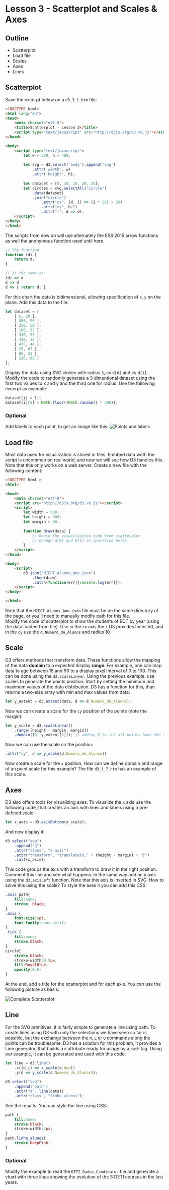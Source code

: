 
# Lesson 3 - Scatterplot and Scales & Axes

## Outline
* Scatterplot
* Load file
* Scales
* Axes
* Lines

## Scatterplot

Save the excerpt below on a `d3_3_1.htm` file:

``` html
<!DOCTYPE html>
<html lang="en">
<head>
    <meta charset="utf-8">
    <title>Scatterplot - Lesson 3</title>
    <script type="text/javascript" src="http://d3js.org/d3.v6.js"></script>
</head>

<body>
    <script type="text/javascript">
        let w = 500, h = 400;
       
        let svg = d3.select('body').append('svg')
            .attr('width', w)
            .attr('height', h);
        
        let dataset = [5, 10, 15, 20, 25];
        let circles = svg.selectAll("circle")
            .data(dataset)
            .join("circle")
                .attr("cx", (d, i) => (i * 50) + 25)
                .attr("cy", h/2)
                .attr("r", d => d);
    </script>    
</body>
</html>
```

The scripts from now on will use alternately the ES6 2015 arrow functions as well the anonymous function used until here.

``` javascript
// The function
function (d) {
    return d;
}

// is the same as:
(d) => d
d => d
d => { return d; }
```

For this chart the data is bidimensional, allowing specification of `x,y` on the plane. Add this data to the file:
``` javascript
let dataset = [
    [ 5, 20 ],
    [ 480, 90 ],
    [ 250, 50 ],
    [ 100, 33 ],
    [ 330, 95 ],
    [ 410, 12 ],
    [ 475, 44 ],
    [ 25, 67 ],
    [ 85, 21 ],
    [ 220, 88 ]
];
```
Display the data using SVG circles with radius `5`, cx `d[0]` and cy `d[1]`. Modify the code to randomly generate a 3 dimentional dataset using the first two values to x and y and the third one for radius. Use the following excerpt as example:
``` javascript
dataset[i] = [];
dataset[i][0] = Math.floor((Math.random() * 500));
```

### Optional
Add labels to each point, to get an image like this:
![Points and labels](./points_labels.jpg)

## Load file
Most data used for visualization is stored in files. Embbed data woth the script is uncommon on real world, and now we will see how D3 handles this. Note that this only works on a web server. Create a new file with the following content:
``` html
<!DOCTYPE html >
<html>

<head>
    <meta charset="utf-8">
    <script src="http://d3js.org/d3.v6.js"></script>
    <script>
        let width = 500;
        let height = 300;
        let margin = 50;
        
        function draw(data) {
            // Reuse the visualization code from scatterplot
            // Change d[0] and d[1] as specified below
        }
    </script>
</head>

<body>
    <script>
        d3.json("MIECT_Alunos_Ano.json")
            .then(draw)
            .catch(function(err){console.log(err)});
    </script>
</body>

</html>
```
Note that the `MIECT_Alunos_Ano.json` file must be on the same directory of the page, or you'll need to manually modify path for this file.   
Modify the code of scatterplot to show the students of ECT by year (using the data loaded from file). Use in the `cx` axis the `i` D3 provides times 50, and in the `cy` use the `d.Numero_de_Alunos` and radius 10.

## Scale
D3 offers methods that transform data. These functions allow the mapping of the data __domain__ to a expected display __range__. For example, one can map data to age between 15 and 90 to a display pixel interval of 0 to 100. This can be done using the `d3.scaleLinear`.
Using the previous example, use scales to generate the points position. Start by setting the minimum and 
maximum values of the data distribution. D3 has a function for this, than returns a two-size array with min and max values from data:
``` javascript
let y_extent = d3.extent(data, d => d.Numero_de_Alunos);
```
Now we can create a scale for the `cy` position of the points (note the margin):
``` javascript
let y_scale = d3.scaleLinear()
    .range([height - margin, margin])
    .domain([0, y_extent[1]]); // adding 0 to let all points have the same base
```
Now we can use the scale on the position:
``` javascript
.attr("cy", d => y_scale(d.Numero_de_Alunos))
```
Now create a scale for the `x` position. How can we define domain and range of an point scale for this example? The file `d3_3_7.htm` has an example of this scale.

## Axes
D3 also offers tools for visualizing axes. To visualize the `x` axis use the following code, that creates an axis with lines and labels using a pre-defined scale:

``` javascript
let x_axis = d3.axisBottom(x_scale);
```

And now display it:
``` javascript
d3.select("svg")
    .append("g")
    .attr("class", "x axis")
    .attr("transform", "translate(0," + (height - margin) + ")")
    .call(x_axis);
```
This code groups the axis with a transform to draw it in the right position. Comment this line and see what happens. In the same way add an y axis using the `d3.axisLeft` function. Note that this axis is inverted in SVG. How to solve this using the scale?
To style the axes it you can add this CSS:
``` css
.axis path{
    fill:none;
    stroke: black;
}
.axis {
    font-size:8pt;
    font-family:sans-serif;
}
.tick {
    fill:none;
    stroke:black;
}
circle{
    stroke:black;
    stroke-width:0.5px;
    fill:RoyalBlue;
    opacity:0.6;
}
```
At the end, add a title for the scatterplot and for each axis. You can use the following picture as basis:

![Complete Scatterplot](./complete_scatterplot.jpg)

## Line
For the SVG primitives, it is fairly simple to generate a line using path. To create lines using D3 with only the selections we have seen so far is possible, but the exchange between the `M`, `L` or `Q` commands along the points can be troublesome. D3 has a solution for this problem, it provides a Line generator, that builds a `d` attribute ready for usage by a `path` tag. Using our example, it can be generated and used with this code:
``` javascript
let line = d3.line()
    .x((d,i) => x_scale(d.Ano))
    .y(d => y_scale(d.Numero_de_Alunos));
    
d3.select("svg")
    .append("path")
    .attr("d", line(data))
    .attr("class", "linha_alunos");
```
See the results. You can style the line using CSS:
``` css
path {
    fill:none;
    stroke:black;
    stroke-width:2px;
} 
path.linha_alunos{
    stroke:DeepPink;
}
```

### Optional
Modify the example to read the `DETI_Dados_Candidatos` file and generate a chart with three lines showing the evolution of the 3 DETI courses in the last years.

